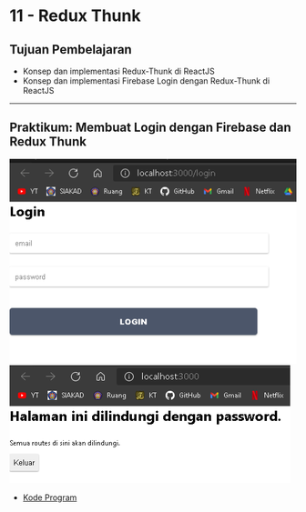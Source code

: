 # 11 - Redux Thunk
## Tujuan Pembelajaran
- Konsep dan implementasi Redux-Thunk di ReactJS
- Konsep dan implementasi Firebase Login dengan Redux-Thunk di ReactJS

___
## Praktikum: Membuat Login dengan Firebase dan Redux Thunk

![1](img/1.png)  
![2](img/2.png)  

* [Kode Program](../../src/11_redux_thunk/praktikum1/src)

